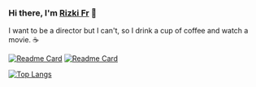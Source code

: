  ### Hi there, I'm [Rizki Fr](https://github.com/rizkifr) 👋
 I want to be a director but I can't, so I drink a cup of coffee and watch a movie. ☕
 
[![Readme Card](https://github-readme-stats.vercel.app/api/pin/?username=rizkifr&repo=HaversineAlgorithm-ReactNative&theme=react)](https://github.com/rizkifr/HaversineAlgorithm-ReactNative)
[![Readme Card](https://github-readme-stats.vercel.app/api/pin/?username=rizkifr&repo=Tokopedia-s-Slider-React-Native&theme=react)](https://github.com/rizkifr/Tokopedia-s-Slider-React-Native)

[![Top Langs](https://github-readme-stats.vercel.app/api/top-langs/?username=rizkifr&layout=compact&theme=tokyonight&hide=tsql&langs_count=6)](https://github.com/rizkifr)
<!--
**RizkiFr/rizkifr** is a ✨ _special_ ✨ repository because its `README.md` (this file) appears on your GitHub profile.

Here are some ideas to get you started:

- 🔭 I’m currently working on ...
- 🌱 I’m currently learning ...
- 👯 I’m looking to collaborate on ...
- 🤔 I’m looking for help with ...
- 💬 Ask me about ...
- 📫 How to reach me: ...
- 😄 Pronouns: ...
- ⚡ Fun fact: ...
-->
